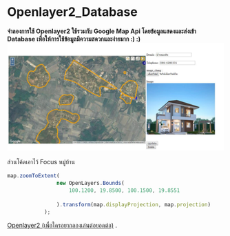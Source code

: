 # Openlayer2_Database
__จำลองการใช้ Openlayer2 ใช้รวมกับ Google Map Api โดยข้อมูลแสดงและส่งเข้า Database เพื่อให้การใช้ข้อมูลมีความสดวกและง่ายมาก :) :)__
![Alt text](Capture.JPG)

ส่วนโค้ดเอาไว้ Focus หมู่บ้าน 
```javascript
map.zoomToExtent(
                new OpenLayers.Bounds(
                    100.1200, 19.8500, 100.1500, 19.8551

                ).transform(map.displayProjection, map.projection)
            ); 
```
[Openlayer2 (เพื่อใครอยากลองเล่นต่อยอดต่อ)](http://example.com/ "Openlayer2") .

